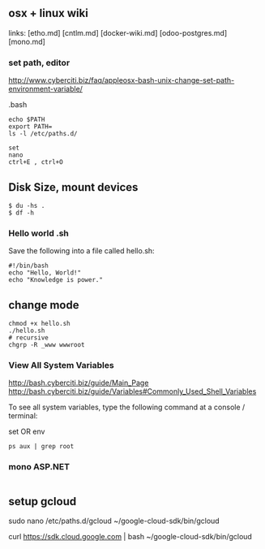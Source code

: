 ## osx + linux wiki

links:
[etho.md]
[cntlm.md]
[docker-wiki.md]
[odoo-postgres.md]
[mono.md]

### set path, editor

http://www.cyberciti.biz/faq/appleosx-bash-unix-change-set-path-environment-variable/

.bash
```
echo $PATH
export PATH=
ls -l /etc/paths.d/

set
nano  
ctrl+E , ctrl+O
```

## Disk Size, mount devices

```
$ du -hs .
$ df -h
```

### Hello world .sh
Save the following into a file called hello.sh:

```
#!/bin/bash
echo "Hello, World!" 
echo "Knowledge is power."
```

## change mode

```
chmod +x hello.sh
./hello.sh
# recursive
chgrp -R _www wwwroot
```

### View All System Variables

http://bash.cyberciti.biz/guide/Main_Page
http://bash.cyberciti.biz/guide/Variables#Commonly_Used_Shell_Variables

To see all system variables, type the following command at a console / terminal:

set
OR
env

```
ps aux | grep root
```

### mono ASP.NET

```sudo xsp4 --port 80 --root ~/public_html
```
## setup gcloud

sudo nano /etc/paths.d/gcloud
~/google-cloud-sdk/bin/gcloud

curl https://sdk.cloud.google.com | bash
~/google-cloud-sdk/bin/gcloud


